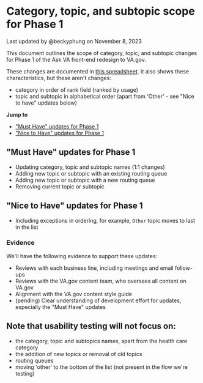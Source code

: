 # Category, topic, and subtopic scope for Phase 1
Last updated by @beckyphung on November 8, 2023

This document outlines the scope of category, topic, and subtopic changes for Phase 1 of the Ask VA front-end redesign to VA.gov. 

These changes are documented in [this spreadsheet](https://dvagov.sharepoint.com/:x:/r/sites/AskVA/Shared%20Documents/General/UX/11.8.23%20PHASE%201_%20Category,%20topic%20and%20subtopic%20labels%20in%20order.xlsx?d=wbd0524b1164643b4994bf9ec28819484&csf=1&web=1&e=zjnPA5). It also shows these characteristics, but these aren't changes:
- category in order of rank field (ranked by usage)
- topic and subtopic in alphabetical order (apart from 'Other' - see "Nice to have" updates below)

**Jump to**
- ["Must Have" updates for Phase 1](#must-have-updates-for-phase-1)
- ["Nice to Have" updates for Phase 1](#nice-to-have-updates-for-phase-1)

## "Must Have" updates for Phase 1
- Updating category, topic and subtopic names (1:1 changes)
- Adding new topic or subtopic with an existing routing queue
- Adding new topic or subtopic with a new routing queue
- Removing current topic or subtopic

## "Nice to Have" updates for Phase 1

- Including exceptions in ordering, for example, `Other` topic moves to last in the list
 
### Evidence
We'll have the following evidence to support these updates: 
- Reviews with each business line, including meetings and email follow-ups
- Reviews with the VA.gov content team, who oversees all content on VA.gov
- Alignment with the VA.gov content style guide
- (pending) Clear understanding of development effort for updates, especially the "Must Have" updates

## Note that usability testing will **not** focus on:
- the category, topic and subtopics names, apart from the health care category
- the addition of new topics or removal of old topics
- routing queues
- moving 'other' to the bottom of the list (not present in the flow we're testing)
